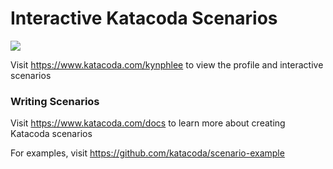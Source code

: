 # Interactive Katacoda Scenarios

[![](http://shields.katacoda.com/katacoda/kynphlee/count.svg)](https://www.katacoda.com/kynphlee "Get your profile on Katacoda.com")

Visit https://www.katacoda.com/kynphlee to view the profile and interactive scenarios

### Writing Scenarios
Visit https://www.katacoda.com/docs to learn more about creating Katacoda scenarios

For examples, visit https://github.com/katacoda/scenario-example
